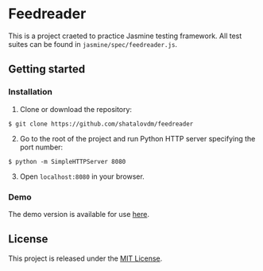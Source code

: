 # Feedreader

This is a project craeted to practice Jasmine testing framework. All test suites can be found in `jasmine/spec/feedreader.js`.

## Getting started

### Installation

1. Clone or download the repository:

```
$ git clone https://github.com/shatalovdm/feedreader
``` 

2. Go to the root of the project and run Python HTTP server specifying the port number:
```
$ python -m SimpleHTTPServer 8080
```

3. Open `localhost:8080` in your browser. 

### Demo

The demo version is available for use [here](http://dshatalov.com/feedreader/).

## License

This project is released under the [MIT License](https://opensource.org/licenses/MIT).  
